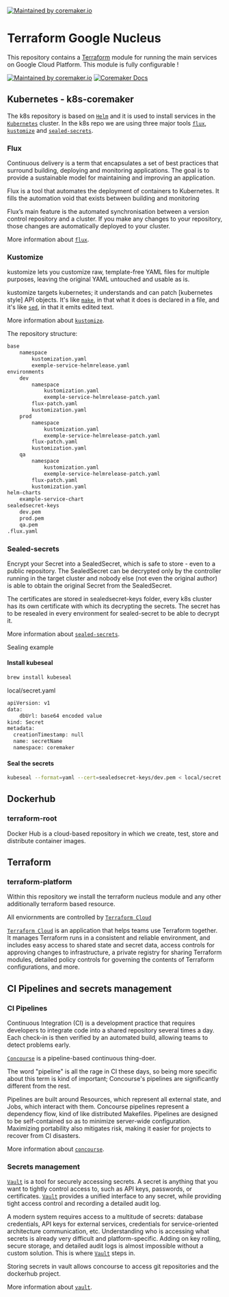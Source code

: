 [![Maintained by coremaker.io](https://img.shields.io/badge/maintained%20by-coremaker.io-green)](https://coremaker.io/)

# Terraform Google Nucleus

This repository contains a [Terraform](https://www.terraform.io) module for running the main services on Google Cloud Platform.
This module is fully configurable !

[![Maintained by coremaker.io](https://img.shields.io/badge/maintained%20by-coremaker.io-green)](https://coremaker.io/)
[![Coremaker Docs](https://img.shields.io/badge/coremaker-docs-green)](https://coremaker.io/)

## Kubernetes - k8s-coremaker

The k8s repository is based on [`Helm`] and it is used to install services in the [`Kubernetes`] cluster. In the k8s repo we are using three major tools [`flux`], [`kustomize`] and [`sealed-secrets`].

### Flux

Continuous delivery is a term that encapsulates a set of best practices that surround building, deploying and monitoring applications. The goal is to provide a sustainable model for maintaining and improving an application.

Flux is a tool that automates the deployment of containers to Kubernetes. It fills the automation void that exists between building and monitoring

Flux’s main feature is the automated synchronisation between a version control repository and a cluster. If you make any changes to your repository, those changes are automatically deployed to your cluster.

More information about [`flux`].

### Kustomize

kustomize lets you customize raw, template-free YAML files for multiple purposes, leaving the original YAML untouched and usable as is.


kustomize targets kubernetes; it understands and can
patch [kubernetes style] API objects.  It's like
[`make`], in that what it does is declared in a file,
and it's like [`sed`], in that it emits edited text.

More information about [`kustomize`].

The repository structure:

```bash
base
    namespace
        kustomization.yaml
        exemple-service-helmrelease.yaml
environments
    dev
        namespace
            kustomization.yaml
            exemple-service-helmrelease-patch.yaml
        flux-patch.yaml
        kustomization.yaml
    prod
        namespace
            kustomization.yaml
            exemple-service-helmrelease-patch.yaml
        flux-patch.yaml
        kustomization.yaml
    qa
        namespace
            kustomization.yaml
            exemple-service-helmrelease-patch.yaml
        flux-patch.yaml
        kustomization.yaml
helm-charts
    example-service-chart
sealedsecret-keys
    dev.pem
    prod.pem
    qa.pem
.flux.yaml
```

### Sealed-secrets

Encrypt your Secret into a SealedSecret, which is safe to store - even to a public repository. The SealedSecret can be decrypted only by the controller running in the target cluster and nobody else (not even the original author) is able to obtain the original Secret from the SealedSecret.

The certificates are stored in sealedsecret-keys folder, every k8s cluster has its own certificate with which its decrypting the secrets. The secret has to be resealed in every environment for sealed-secret to be able to decrypt it.

More information about [`sealed-secrets`].

Sealing example

#### Install kubeseal

```bash
brew install kubeseal
```

local/secret.yaml
```bash
apiVersion: v1
data:
    dbUrl: base64 encoded value
kind: Secret
metadata:
  creationTimestamp: null
  name: secretName
  namespace: coremaker
```
#### Seal the secrets

```bash
kubeseal --format=yaml --cert=sealedsecret-keys/dev.pem < local/secret.yaml > environments/qa/coremaker/sealed-secret-patch.yaml
```

## Dockerhub
### terraform-root

Docker Hub is a cloud-based repository in which we create, test, store and distribute container images.

## Terraform
### terraform-platform

Within this repository we install the terraform nucleus module and any other additionally terraform based resource.

All enviornments are controlled by [`Terraform Cloud`]

[`Terraform Cloud`] is an application that helps teams use Terraform together. It manages Terraform runs in a consistent and reliable environment, and includes easy access to shared state and secret data, access controls for approving changes to infrastructure, a private registry for sharing Terraform modules, detailed policy controls for governing the contents of Terraform configurations, and more.

## CI Pipelines and secrets management
### CI Pipelines
Continuous Integration (CI) is a development practice that requires developers to integrate code into a shared repository several times a day. Each check-in is then verified by an automated build, allowing teams to detect problems early.

[`Concourse`] is a pipeline-based continuous thing-doer.

The word "pipeline" is all the rage in CI these days, so being more specific about this term is kind of important; Concourse's pipelines are significantly different from the rest.

Pipelines are built around Resources, which represent all external state, and Jobs, which interact with them. Concourse pipelines represent a dependency flow, kind of like distributed Makefiles. Pipelines are designed to be self-contained so as to minimize server-wide configuration. Maximizing portability also mitigates risk, making it easier for projects to recover from CI disasters.

More information about [`concourse`].

### Secrets management

[`Vault`] is a tool for securely accessing secrets. A secret is anything that you want to tightly control access to, such as API keys, passwords, or certificates. [`Vault`] provides a unified interface to any secret, while providing tight access control and recording a detailed audit log.

A modern system requires access to a multitude of secrets: database credentials, API keys for external services, credentials for service-oriented architecture communication, etc. Understanding who is accessing what secrets is already very difficult and platform-specific. Adding on key rolling, secure storage, and detailed audit logs is almost impossible without a custom solution. This is where [`Vault`] steps in.

Storing secrets in vault allows concourse to access git repositories and the dockerhub project.

More information about [`vault`].

[`vault`]: https://www.vaultproject.io/docs/what-is-vault/
[`concourse`]: https://concourse-ci.org/
[`terraform`]: https://www.terraform.io
[`helm`]: https://helm.sh/
[`kubernetes`]: https://kubernetes.io/
[`sealed-secrets`]: https://github.com/bitnami-labs/sealed-secrets
[`kustomize`]: https://kustomize.io/
[`flux`]: https://docs.fluxcd.io/en/1.18.0/introduction.html
[`make`]: https://www.gnu.org/software/make
[`sed`]: https://www.gnu.org/software/sed
[`Terraform Cloud`]: https://www.terraform.io/docs/cloud/index.html